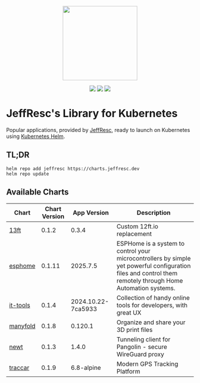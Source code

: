 <p align="center">
    <img width="200px" height=auto src="https://helm.sh/img/helm.svg" />
</p>

<p align="center">
    <a href="https://github.com/JeffResc/charts"><img src="https://badgen.net/github/stars/JeffResc/charts?icon=github" /></a>
    <a href="https://github.com/JeffResc/charts"><img src="https://badgen.net/github/forks/JeffResc/charts?icon=github" /></a>
    <a href="https://artifacthub.io/packages/search?repo=jeffresc"><img src="https://img.shields.io/endpoint?url=https://artifacthub.io/badge/repository/jeffresc" /></a>
</p>

# JeffResc's Library for Kubernetes

Popular applications, provided by [JeffResc](https://jeffresc.dev), ready to launch on Kubernetes using [Kubernetes Helm](https://github.com/helm/helm).

## TL;DR

```shell
helm repo add jeffresc https://charts.jeffresc.dev
helm repo update
```

## Available Charts
<table>
<thead>
<tr class="header">
<th><strong>Chart</strong></th>
<th><strong>Chart Version</strong></th>
<th><strong>App Version</strong></th>
<th><strong>Description</strong></th>
</tr>
</thead>
<tbody>
<tr>
<td markdown="span"><a href="https://github.com/JeffResc/charts/tree/main/charts/13ft">13ft</a></td>
<td markdown="span">0.1.2</td>
<td markdown="span">0.3.4</td>
<td markdown="span">Custom 12ft.io replacement</td>
</tr>
<tr>
<td markdown="span"><a href="https://github.com/JeffResc/charts/tree/main/charts/esphome">esphome</a></td>
<td markdown="span">0.1.11</td>
<td markdown="span">2025.7.5</td>
<td markdown="span">ESPHome is a system to control your microcontrollers by simple yet powerful configuration files and control them remotely through Home Automation systems.</td>
</tr>
<tr>
<td markdown="span"><a href="https://github.com/JeffResc/charts/tree/main/charts/it-tools">it-tools</a></td>
<td markdown="span">0.1.4</td>
<td markdown="span">2024.10.22-7ca5933</td>
<td markdown="span">Collection of handy online tools for developers, with great UX</td>
</tr>
<tr>
<td markdown="span"><a href="https://github.com/JeffResc/charts/tree/main/charts/manyfold">manyfold</a></td>
<td markdown="span">0.1.8</td>
<td markdown="span">0.120.1</td>
<td markdown="span">Organize and share your 3D print files</td>
</tr>
<tr>
<td markdown="span"><a href="https://github.com/JeffResc/charts/tree/main/charts/newt">newt</a></td>
<td markdown="span">0.1.3</td>
<td markdown="span">1.4.0</td>
<td markdown="span">Tunneling client for Pangolin - secure WireGuard proxy</td>
</tr>
<tr>
<td markdown="span"><a href="https://github.com/JeffResc/charts/tree/main/charts/traccar">traccar</a></td>
<td markdown="span">0.1.9</td>
<td markdown="span">6.8-alpine</td>
<td markdown="span">Modern GPS Tracking Platform</td>
</tr>
</tbody>
</table>
